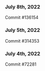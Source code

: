 ### July 8th, 2022

Commit #136154

### July 5th, 2022

Commit #314353


### July 4th, 2022

Commit #72281
